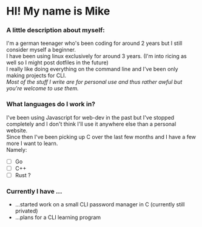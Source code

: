 # HI! My name is Mike
### A little description about myself:
I'm a german teenager who's been coding for around 2 years but I still consider myself a beginner.  
I have been using linux exclusively for around 3 years. (I'm into ricing as well so I might post dotfiles in the future)  
I really like doing everything on the command line and I've been only making projects for CLI.   
*Most of the stuff I write are for personal use and thus rather awful but you're welcome to use them.*

### What languages do I work in?
I've been using Javascript for web-dev in the past but I've stopped completely and I don't think I'll use it anywhere else than a personal website.  
Since then I've been picking up C over the last few months and I have a few more I want to learn.  
Namely:  
- [ ] Go
- [ ] C++
- [ ] Rust ?

### Currently I have ...
- ...started work on a small CLI password manager in C (currently still privated)  
- ...plans for a CLI learning program

